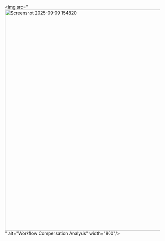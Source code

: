 <img src="<img width="1270" height="717" alt="Screenshot 2025-09-09 154820" src="https://github.com/user-attachments/assets/686ac736-2606-4137-abca-bb8a93690cfd" />
" alt="Workflow Compensation Analysis" width="800"/>
